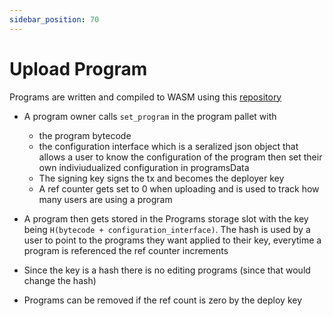 ```yaml
---
sidebar_position: 70
---
```


# Upload Program

Programs are written and compiled to WASM using this [repository](https://github.com/entropyxyz/programs)

* A program owner calls ```set_program``` in the program pallet with
    * the program bytecode
    * the configuration interface which is a seralized json object that allows a user to know the configuration of the program then set their own indiviudualized configuration in programsData
    * The signing key signs the tx and becomes the deployer key
    * A ref counter gets set to 0 when uploading and is used to track how many users are using a program

* A program then gets stored in the Programs storage slot with the key being ```H(bytecode + configuration_interface)```. The hash is used by a user to point to the programs they want applied to their key, everytime a program is referenced the ref counter increments
* Since the key is a hash there is no editing programs (since that would change the hash)
* Programs can be removed if the ref count is zero by the deploy key
